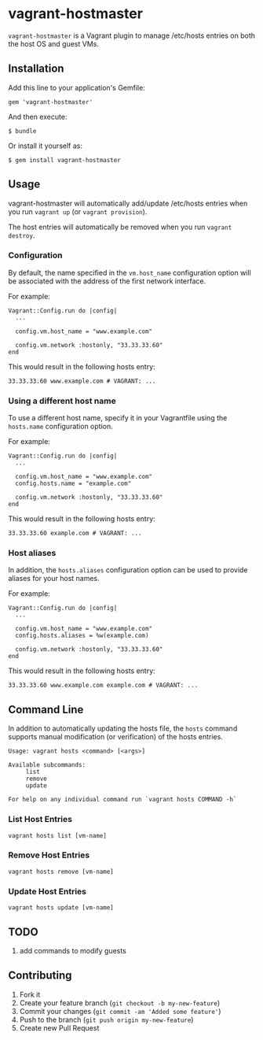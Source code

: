 # vagrant-hostmaster

`vagrant-hostmaster` is a Vagrant plugin to manage /etc/hosts entries on both the host OS and guest VMs.

## Installation

Add this line to your application's Gemfile:

    gem 'vagrant-hostmaster'

And then execute:

    $ bundle

Or install it yourself as:

    $ gem install vagrant-hostmaster

## Usage

vagrant-hostmaster will automatically add/update /etc/hosts entries when you run `vagrant up`
(or `vagrant provision`).

The host entries will automatically be removed when you run `vagrant destroy`.

### Configuration

By default, the name specified in the `vm.host_name` configuration option will be associated
with the address of the first network interface.

For example:

    Vagrant::Config.run do |config|
      ...

      config.vm.host_name = "www.example.com"

      config.vm.network :hostonly, "33.33.33.60"
    end

This would result in the following hosts entry:

    33.33.33.60 www.example.com # VAGRANT: ...

### Using a different host name
  
To use a different host name, specify it in your Vagrantfile using the `hosts.name` configuration
option.

For example:

    Vagrant::Config.run do |config|
      ...

      config.vm.host_name = "www.example.com"
      config.hosts.name = "example.com"

      config.vm.network :hostonly, "33.33.33.60"
    end

This would result in the following hosts entry:

    33.33.33.60 example.com # VAGRANT: ...

### Host aliases

In addition, the `hosts.aliases` configuration option can be used to provide aliases for your host names.

For example:

    Vagrant::Config.run do |config|
      ...

      config.vm.host_name = "www.example.com"
      config.hosts.aliases = %w(example.com)

      config.vm.network :hostonly, "33.33.33.60"
    end

This would result in the following hosts entry:

    33.33.33.60 www.example.com example.com # VAGRANT: ...

## Command Line

In addition to automatically updating the hosts file, the `hosts` command supports manual
modification (or verification) of the hosts entries.

    Usage: vagrant hosts <command> [<args>]

    Available subcommands:
         list
         remove
         update

    For help on any individual command run `vagrant hosts COMMAND -h`

### List Host Entries

    vagrant hosts list [vm-name]

### Remove Host Entries

    vagrant hosts remove [vm-name]

### Update Host Entries

    vagrant hosts update [vm-name]

## TODO

1. add commands to modify guests

## Contributing

1. Fork it
2. Create your feature branch (`git checkout -b my-new-feature`)
3. Commit your changes (`git commit -am 'Added some feature'`)
4. Push to the branch (`git push origin my-new-feature`)
5. Create new Pull Request
